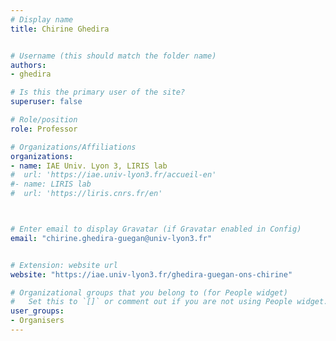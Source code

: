 ```yaml
---
# Display name
title: Chirine Ghedira


# Username (this should match the folder name)
authors:
- ghedira

# Is this the primary user of the site?
superuser: false

# Role/position
role: Professor

# Organizations/Affiliations
organizations:
- name: IAE Univ. Lyon 3, LIRIS lab
#  url: 'https://iae.univ-lyon3.fr/accueil-en'
#- name: LIRIS lab
#  url: 'https://liris.cnrs.fr/en'  



# Enter email to display Gravatar (if Gravatar enabled in Config)
email: "chirine.ghedira-guegan@univ-lyon3.fr"


# Extension: website url
website: "https://iae.univ-lyon3.fr/ghedira-guegan-ons-chirine"

# Organizational groups that you belong to (for People widget)
#   Set this to `[]` or comment out if you are not using People widget.
user_groups:
- Organisers
---
```

